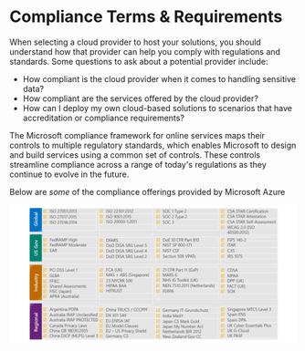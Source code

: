 # Compliance Terms & Requirements

When selecting a cloud provider to host your solutions, you should understand how that provider can help you comply with regulations and standards. Some questions to ask about a potential provider include:

- How compliant is the cloud provider when it comes to handling sensitive data?
- How compliant are the services offered by the cloud provider?
- How can I deploy my own cloud-based solutions to scenarios that have accreditation or compliance requirements?

The Microsoft compliance framework for online services maps their controls to multiple regulatory standards, which enables Microsoft to design and build services using a common set of controls. These controls streamline compliance across a range of today's regulations as they continue to evolve in the future.

Below are *some* of the compliance offerings provided by Microsoft Azure
<p align="center">
<img src="https://raw.githubusercontent.com/BIT-R0nIn/AZ-900-Microsoft-Azure-Fundamentals-Study-Notes/master/img/comp.png"></p>

